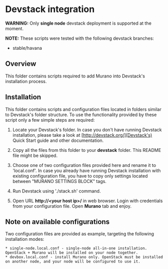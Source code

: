 # Devstack integration

**WARNING:** Only **single node** devstack deployment is supported at the moment.

**NOTE:** These scripts were tested with the following devstack branches:

* stable/havana


## Overview

This folder contains scripts required to add Murano into Devstack's installation process.


## Installation

This folder contains scripts and configuration files located in folders similar to Devstack's folder structure.
To use the functionality provided by these script only a few simple steps are required:

1. Locate your Devstack's folder. In case you don't have running Devstack installation, please take a look at [http://devstack.org/](Devstack's) Quick Start guide and other documentation.

2. Copy all the files from this folder to your **devstack** folder. This README file might be skipped.

3. Choose one of two configuration files provided here and rename it to 'local.conf'. In case you already have running Devstack installation with existing configuration file, you have to copy only settings located between "MURANO SETTINGS BLOCK" tags.

4. Run Devstack using './stack.sh' command.

5. Open URL **http://\<your host ip\>/** in web browser. Login with credentials from your configuration file. Open **Murano** tab and enjoy.


## Note on available configurations

Two configuration files are provided as example, targeting the following installation modes:

    * single-node.local.conf - single-node all-in-one installation. OpenStack + Murano will be installed on your node together.
    * devbox.local.conf - install Murano only. OpenStack must be installed on another node, and your node will be configured to use it.
